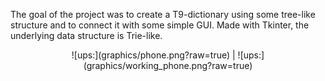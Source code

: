 The goal of the project was to create a T9-dictionary using some tree-like structure and to connect it with some simple GUI. 
Made with Tkinter, the underlying data structure is Trie-like.


<p align="center"> ![ups:](graphics/phone.png?raw=true)  |  ![ups:](graphics/working_phone.png?raw=true) </p>

